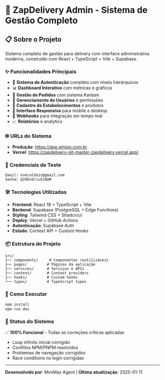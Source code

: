 # 🚀 ZapDelivery Admin - Sistema de Gestão Completo

## 📋 Sobre o Projeto
Sistema completo de gestão para delivery com interface administrativa moderna, construído com React + TypeScript + Vite + Supabase.

### ✨ Funcionalidades Principais
- 🔐 **Sistema de Autenticação** completo com níveis hierárquicos
- 📊 **Dashboard Interativo** com métricas e gráficos
- 🛒 **Gestão de Pedidos** com sistema Kanban
- 👥 **Gerenciamento de Usuários** e permissões
- 🏪 **Cadastro de Estabelecimentos** e produtos
- 📱 **Interface Responsiva** para mobile e desktop
- 🔄 **Webhooks** para integração em tempo real
- 📈 **Relatórios** e analytics

### 🌐 URLs do Sistema
- **Produção**: https://app.whisio.com.br
- **Vercel**: https://zapdelivery-git-master-zapdelivery.vercel.app/

### 🔑 Credenciais de Teste
```
Email: everaldozs@gmail.com
Senha: @20EndriuS24@#
```

### 🛠️ Tecnologias Utilizadas
- **Frontend**: React 18 + TypeScript + Vite
- **Backend**: Supabase (PostgreSQL + Edge Functions)
- **Styling**: Tailwind CSS + Shadcn/ui
- **Deploy**: Vercel + GitHub Actions
- **Autenticação**: Supabase Auth
- **Estado**: Context API + Custom Hooks

### 📦 Estrutura do Projeto
```
src/
├── components/     # Componentes reutilizáveis
├── pages/         # Páginas da aplicação
├── services/      # Serviços e APIs
├── context/       # Context providers
├── hooks/         # Custom hooks
└── types/         # TypeScript types
```

### 🚀 Como Executar
```bash
npm install
npm run dev
```

### 📝 Status do Sistema
✅ **100% Funcional** - Todas as correções críticas aplicadas
- Loop infinito inicial corrigido
- Conflitos NPM/PNPM resolvidos  
- Problemas de navegação corrigidos
- Race conditions no login corrigidas

---
**Desenvolvido por**: MiniMax Agent | **Última atualização**: 2025-01-11
